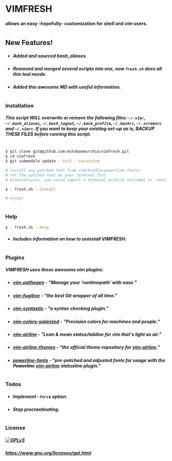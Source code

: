# VIMFRESH
#### allows an easy -hopefully- customization for *shell* **and** *vim* users.
#
#
## New Features!
  - ##### Added and sourced bash_aliases.
  - ##### Removed and merged several scripts into one, now `fresh.sh` does all this tool needs.
  - ##### Added this awesome MD with useful information.
#
#
### Installation
##### This script **WILL** overwrite or remove the following files: `~/.vim/`, `~/.bash_aliases`, `~/.bash_logout`, `~/.bash_profile`, `~/.bashrc`, `~/.screenrc` and `~/.vimrc`. If you want to keep your existing set-up as is, **BACKUP THESE FILES** before running this script.
#
#
```sh
$ git clone git@github.com:estebanmurchio/vimfresh.git
$ cd vimfresh
$ git submodule update --init --recursive

# install any patched font from vim/bundle/powerline-fonts/
# set the patched font as your terminal font
# alternatively, you could import a terminal profile included in `config/`

$ . fresh.sh --install

# enjoy!
```
#
#
### Help
```sh
$ . fresh.sh --help
```
  - ##### Includes information on how to uninstall VIMFRESH.
#
#
### Plugins
##### VIMFRESH uses these **awesome** vim plugins:
* ##### [vim-pathogen] - "Manage your 'runtimepath' with ease."
* ##### [vim-fugitive] - "the best Git wrapper of all time."
* ##### [vim-syntastic] - "a syntax checking plugin."
* ##### [vim-colors-solarized] - "Precision colors for machines and people."
* ##### [vim-airline] - "Lean & mean status/tabline for vim that's light as air."
* ##### [vim-airline-themes] - "the official theme repository for [vim-airline]."
* ##### [powerline-fonts] - "pre-patched and adjusted fonts for usage with the ~~Powerline~~ [vim-airline] statusline plugin."
#
#
### Todos
 - ##### Implement `-force` option.
 - ##### Stop procrastinating.
#
#
### License
##### [![GPLv3](https://www.gnu.org/graphics/gplv3-127x51.png)](https://www.gnu.org/licenses/gpl.html)
##### https://www.gnu.org/licenses/gpl.html
   [powerline-fonts]: <https://github.com/powerline/fonts.git>
   [vim-airline]: <https://github.com/vim-airline/vim-airline>
   [vim-airline-themes]: <https://github.com/vim-airline/vim-airline-themes>
   [vim-colors-solarized]: <https://github.com/altercation/vim-colors-solarized>
   [vim-fugitive]: <http://github.com/tpope/vim-fugitive>
   [vim-pathogen]: <https://github.com/tpope/vim-pathogen>
   [vim-syntastic]: <https://github.com/vim-syntastic/syntastic>
#
#
